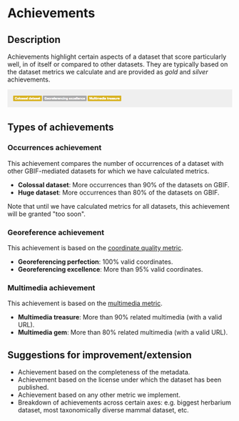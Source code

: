 # Achievements

## Description

Achievements highlight certain aspects of a dataset that score particularly well, in of itself or compared to other datasets. They are typically based on the dataset metrics we calculate and are provided as *gold* and *silver* achievements.

![screenshot](../images/features/achievements-50c9509d-22c7-4a22-a47d-8c48425ef4a7.png)

## Types of achievements

### Occurrences achievement

This achievement compares the number of occurrences of a dataset with other GBIF-mediated datasets for which we have calculated metrics.

* **Colossal dataset**: More occurrences than 90% of the datasets on GBIF.
* **Huge dataset**: More occurrences than 80% of the datasets on GBIF.

Note that until we have calculated metrics for all datasets, this achievement will be granted "too soon".

### Georeference achievement

This achievement is based on the [coordinate quality metric](coordinates-bar.md).

* **Georeferencing perfection**: 100% valid coordinates.
* **Georeferencing excellence**: More than 95% valid coordinates.

### Multimedia achievement

This achievement is based on the [multimedia metric](multimedia-bar.md).

* **Multimedia treasure**:  More than 90% related multimedia (with a valid URL).
* **Multimedia gem**: More than 80% related multimedia (with a valid URL).

## Suggestions for improvement/extension

* Achievement based on the completeness of the metadata.
* Achievement based on the license under which the dataset has been published.
* Achievement based on any other metric we implement.
* Breakdown of achievements across certain axes: e.g. biggest herbarium dataset, most taxonomically diverse mammal dataset, etc.
